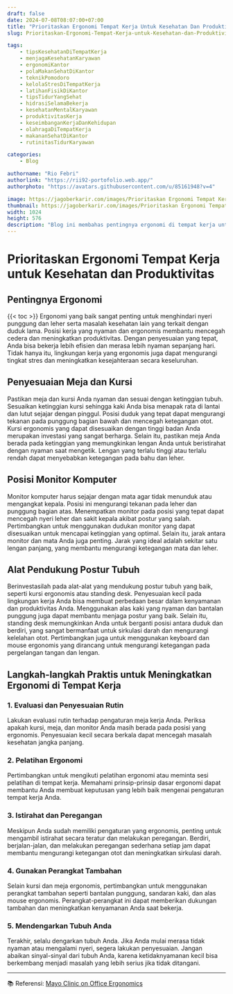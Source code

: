 ```yaml
---
draft: false
date: 2024-07-08T08:07:00+07:00
title: "Prioritaskan Ergonomi Tempat Kerja Untuk Kesehatan Dan Produktivitas"
slug: Prioritaskan-Ergonomi-Tempat-Kerja-untuk-Kesehatan-dan-Produktivitas

tags:
    - tipsKesehatanDiTempatKerja
    - menjagaKesehatanKaryawan
    - ergonomiKantor
    - polaMakanSehatDiKantor
    - teknikPomodoro
    - kelolaStresDiTempatKerja
    - latihanFisikDiKantor
    - tipsTidurYangSehat
    - hidrasiSelamaBekerja
    - kesehatanMentalKaryawan
    - produktivitasKerja
    - keseimbanganKerjaDanKehidupan
    - olahragaDiTempatKerja
    - makananSehatDiKantor
    - rutinitasTidurKaryawan

categories:
    - Blog

authorname: "Rio Febri"
authorlink: "https://rii92-portofolio.web.app/"
authorphoto: "https://avatars.githubusercontent.com/u/85161948?v=4"

image: https://jagoberkarir.com/images/Prioritaskan Ergonomi Tempat Kerja Untuk Kesehatan Dan Produktivitas.jpg
thumbnail: https://jagoberkarir.com/images/Prioritaskan Ergonomi Tempat Kerja Untuk Kesehatan Dan Produktivitas.jpg
width: 1024
height: 576
description: "Blog ini membahas pentingnya ergonomi di tempat kerja untuk menjaga kesehatan dan meningkatkan produktivitas. Dengan penyesuaian sederhana seperti posisi meja, kursi, dan monitor komputer, serta investasi pada alat-alat ergonomis, Anda dapat menghindari nyeri punggung dan leher serta masalah kesehatan lainnya. Tips praktis dan langkah-langkah untuk meningkatkan kenyamanan dan efisiensi di tempat kerja juga disertakan. Temukan cara membuat lingkungan kerja yang lebih sehat dan produktif melalui ergonomi yang tepat."
---
```

# **Prioritaskan Ergonomi Tempat Kerja untuk Kesehatan dan Produktivitas**

## **Pentingnya Ergonomi**
{{< toc >}}
Ergonomi yang baik sangat penting untuk menghindari nyeri punggung dan leher serta masalah kesehatan lain yang terkait dengan duduk lama. Posisi kerja yang nyaman dan ergonomis membantu mencegah cedera dan meningkatkan produktivitas. Dengan penyesuaian yang tepat, Anda bisa bekerja lebih efisien dan merasa lebih nyaman sepanjang hari. Tidak hanya itu, lingkungan kerja yang ergonomis juga dapat mengurangi tingkat stres dan meningkatkan kesejahteraan secara keseluruhan.

## **Penyesuaian Meja dan Kursi**

Pastikan meja dan kursi Anda nyaman dan sesuai dengan ketinggian tubuh. Sesuaikan ketinggian kursi sehingga kaki Anda bisa menapak rata di lantai dan lutut sejajar dengan pinggul. Posisi duduk yang tepat dapat mengurangi tekanan pada punggung bagian bawah dan mencegah ketegangan otot. Kursi ergonomis yang dapat disesuaikan dengan tinggi badan Anda merupakan investasi yang sangat berharga. Selain itu, pastikan meja Anda berada pada ketinggian yang memungkinkan lengan Anda untuk beristirahat dengan nyaman saat mengetik. Lengan yang terlalu tinggi atau terlalu rendah dapat menyebabkan ketegangan pada bahu dan leher.

## **Posisi Monitor Komputer**

Monitor komputer harus sejajar dengan mata agar tidak menunduk atau mengangkat kepala. Posisi ini mengurangi tekanan pada leher dan punggung bagian atas. Menempatkan monitor pada posisi yang tepat dapat mencegah nyeri leher dan sakit kepala akibat postur yang salah. Pertimbangkan untuk menggunakan dudukan monitor yang dapat disesuaikan untuk mencapai ketinggian yang optimal. Selain itu, jarak antara monitor dan mata Anda juga penting. Jarak yang ideal adalah sekitar satu lengan panjang, yang membantu mengurangi ketegangan mata dan leher.

## **Alat Pendukung Postur Tubuh**

Berinvestasilah pada alat-alat yang mendukung postur tubuh yang baik, seperti kursi ergonomis atau standing desk. Penyesuaian kecil pada lingkungan kerja Anda bisa membuat perbedaan besar dalam kenyamanan dan produktivitas Anda. Menggunakan alas kaki yang nyaman dan bantalan punggung juga dapat membantu menjaga postur yang baik. Selain itu, standing desk memungkinkan Anda untuk berganti posisi antara duduk dan berdiri, yang sangat bermanfaat untuk sirkulasi darah dan mengurangi kelelahan otot. Pertimbangkan juga untuk menggunakan keyboard dan mouse ergonomis yang dirancang untuk mengurangi ketegangan pada pergelangan tangan dan lengan.

## **Langkah-langkah Praktis untuk Meningkatkan Ergonomi di Tempat Kerja**

### **1. Evaluasi dan Penyesuaian Rutin**

Lakukan evaluasi rutin terhadap pengaturan meja kerja Anda. Periksa apakah kursi, meja, dan monitor Anda masih berada pada posisi yang ergonomis. Penyesuaian kecil secara berkala dapat mencegah masalah kesehatan jangka panjang.

### **2. Pelatihan Ergonomi**

Pertimbangkan untuk mengikuti pelatihan ergonomi atau meminta sesi pelatihan di tempat kerja. Memahami prinsip-prinsip dasar ergonomi dapat membantu Anda membuat keputusan yang lebih baik mengenai pengaturan tempat kerja Anda.

### **3. Istirahat dan Peregangan**

Meskipun Anda sudah memiliki pengaturan yang ergonomis, penting untuk mengambil istirahat secara teratur dan melakukan peregangan. Berdiri, berjalan-jalan, dan melakukan peregangan sederhana setiap jam dapat membantu mengurangi ketegangan otot dan meningkatkan sirkulasi darah.

### **4. Gunakan Perangkat Tambahan**

Selain kursi dan meja ergonomis, pertimbangkan untuk menggunakan perangkat tambahan seperti bantalan punggung, sandaran kaki, dan alas mouse ergonomis. Perangkat-perangkat ini dapat memberikan dukungan tambahan dan meningkatkan kenyamanan Anda saat bekerja.

### **5. Mendengarkan Tubuh Anda**

Terakhir, selalu dengarkan tubuh Anda. Jika Anda mulai merasa tidak nyaman atau mengalami nyeri, segera lakukan penyesuaian. Jangan abaikan sinyal-sinyal dari tubuh Anda, karena ketidaknyamanan kecil bisa berkembang menjadi masalah yang lebih serius jika tidak ditangani.

---

📚 Referensi: [Mayo Clinic on Office Ergonomics](https://www.mayoclinic.org/healthy-lifestyle/adult-health/in-depth/office-ergonomics/art-20046169)
